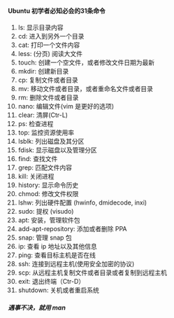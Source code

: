 #### Ubuntu 初学者必知必会的31条命令
  1. ls: 显示目录内容
  2. cd: 进入到另外一个目录
  3. cat: 打印一个文件内容
  4. less: (分页) 阅读大文件
  5. touch: 创建一个空文件，或者修改文件日期为最新
  6. mkdir: 创建新目录
  7. cp: 复制文件或者目录
  8. mv: 移动文件或者目录，或者重命名文件或者目录
  9. rm: 删除文件或者目录
  10. nano: 编辑文件(vim 是更好的选项)
  11. clear: 清屏(Ctr-L)
  12. ps: 检查进程
  13. top: 监控资源使用率
  14. lsblk: 列出磁盘及其分区
  15. fdisk: 显示磁盘以及管理分区
  16. find: 查找文件
  17. grep: 匹配文件内容
  18. kill: 关闭进程
  19. history: 显示命令历史
  20. chmod: 修改文件权限
  21. lshw: 列出硬件配置 (hwinfo, dmidecode, inxi)
  22. sudo: 提权 (visudo)
  23. apt: 安装，管理软件包
  24. add-apt-repository: 添加或者删除 PPA
  25. snap: 管理 snap 包
  26. ip: 查看 ip 地址以及其他信息
  27. ping: 查看目标主机是否在线
  28. ssh: 连接到远程主机(使用安全加密的协议)
  29. scp: 从远程主机复制文件或者目录或者复制到远程主机
  30. exit: 退出终端（Ctr-D）
  31. shutdown: 关机或者重启系统
##### 遇事不决，就用 man
